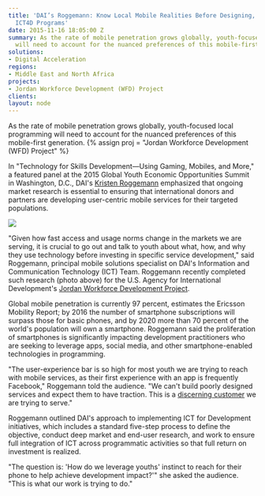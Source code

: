 ```yaml
---
title: 'DAI’s Roggemann: Know Local Mobile Realities Before Designing, Implementing
  ICT4D Programs'
date: 2015-11-16 18:05:00 Z
summary: As the rate of mobile penetration grows globally, youth-focused local programming
  will need to account for the nuanced preferences of this mobile-first generation.
solutions:
- Digital Acceleration
regions:
- Middle East and North Africa
projects:
- Jordan Workforce Development (WFD) Project
clients: 
layout: node
---
```


As the rate of mobile penetration grows globally, youth-focused local programming will need to account for the nuanced preferences of this mobile-first generation.
{% assign proj = "Jordan Workforce Development (WFD) Project" %}

In "Technology for Skills Development—Using Gaming, Mobiles, and More," a featured panel at the 2015 Global Youth Economic Opportunities Summit in Washington, D.C., DAI's [Kristen Roggemann][1] emphasized that ongoing market research is essential to ensuring that international donors and partners are developing user-centric mobile services for their targeted populations.

![][2]

"Given how fast access and usage norms change in the markets we are serving, it is crucial to go out and talk to youth about what, how, and why they use technology before investing in specific service development," said Roggemann, principal mobile solutions specialist on DAI's Information and Communication Technology (ICT) Team. Roggemann recently completed such research (photo above) for the U.S. Agency for International Development's [Jordan Workforce Development Project][3].

Global mobile penetration is currently 97 percent, estimates the Ericsson Mobility Report; by 2016 the number of smartphone subscriptions will surpass those for basic phones, and by 2020 more than 70 percent of the world's population will own a smartphone. Roggemann said the proliferation of smartphones is significantly impacting development practitioners who are seeking to leverage apps, social media, and other smartphone-enabled technologies in programming.

"The user-experience bar is so high for most youth we are trying to reach with mobile services, as their first experience with an app is frequently Facebook," Roggemann told the audience. "We can't build poorly designed services and expect them to have traction. This is a [discerning customer][4] we are trying to serve."

Roggemann outlined DAI's approach to implementing ICT for Development initiatives, which includes a standard five-step process to define the objective, conduct deep market and end-user research, and work to ensure full integration of ICT across programmatic activities so that full return on investment is realized.

"The question is: 'How do we leverage youths' instinct to reach for their phone to help achieve development impact?'" she asked the audience. "This is what our work is trying to do."

[1]: /who-we-are/our-team/kristen-roggemann
[2]: https://assetify-dai.com/news/DAI-News----Roggemann-pic-1.jpg
[3]: /our-work/projects/jordan-workforce-development-wfd-project
[4]: http://www.ictworks.org/2015/11/11/guess-which-communications-platform-youth-prefer-to-use-today/?utm_source=ICTworks&utm_campaign=5446792d6e-MC-RSS-Email&utm_medium=email&utm_term=0_0814c7961e-5446792d6e-48224181
